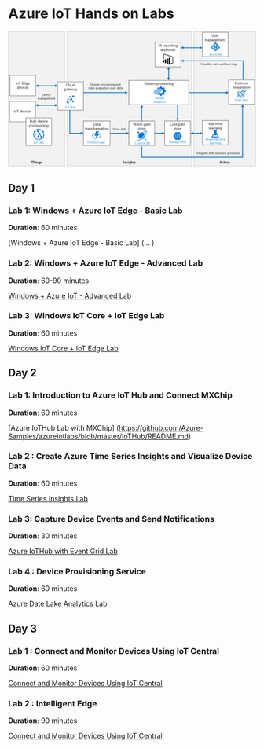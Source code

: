 # Azure IoT Hands on Labs

![Imported Script](images/ref_architecture.png "Header Image")

## Day 1

### Lab 1: Windows + Azure IoT Edge - Basic Lab

**Duration**: 60 minutes

[Windows + Azure IoT Edge - Basic Lab] (... )

### Lab 2: Windows + Azure IoT Edge - Advanced Lab 

**Duration**: 60-90 minutes

[Windows + Azure IoT - Advanced Lab](https://github.com/Microsoft/Windows-iotcore-samples/tree/develop/Samples/EdgeModules/SqueezeNetObjectDetection/cs)


### Lab 3: Windows IoT Core + IoT Edge Lab 

**Duration**: 60 minutes

[Windows IoT Core + IoT Edge Lab ](https://docs.microsoft.com/en-us/azure/iot-edge/tutorial-deploy-stream-analytics)

## Day 2

### Lab 1: Introduction to Azure IoT Hub and Connect MXChip

**Duration**: 60 minutes

[Azure IoTHub Lab with MXChip] (https://github.com/Azure-Samples/azureiotlabs/blob/master/IoTHub/README.md)

### Lab 2 : Create Azure Time Series Insights and Visualize Device Data

**Duration**: 60 minutes

[Time Series Insights Lab](https://github.com/Azure-Samples/azureiotlabs/blob/master/timeseriesinsights/README.md)

### Lab 3: Capture Device Events and Send Notifications

**Duration**: 30 minutes

[Azure IoTHub with Event Grid Lab](https://github.com/Azure-Samples/azureiotlabs/blob/master/EventGrid/README.md)


### Lab 4 : Device Provisioning Service 

**Duration**: 60 minutes

[Azure Date Lake Analytics Lab](https://docs.microsoft.com/en-us/azure/iot-dps/how-to-connect-mxchip-iot-devkit)


## Day 3

### Lab 1 : Connect and Monitor Devices Using IoT Central  

**Duration**: 60 minutes

[Connect and Monitor Devices Using IoT Central](https://docs.microsoft.com/en-us/azure/iot-central/howto-connect-devkit)


### Lab 2 : Intelligent Edge  

**Duration**: 90 minutes

[Connect and Monitor Devices Using IoT Central](https://docs.microsoft.com/en-us/azure/iot-central/howto-connect-devkit)



